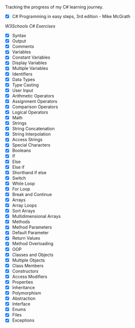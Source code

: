 Tracking the progress of my C# learning journey.

- [x] C# Programming in easy steps, 3rd edition - Mike McGrath

*W3Schools C# Exercises*
- [x] Syntax
- [x] Output
- [x] Comments
- [x] Variables
- [x] Constant Variables
- [x] Display Variables
- [x] Multiple Variables
- [x] Identifiers
- [x] Data Types
- [x] Type Casting
- [x] User Input
- [x] Arithmetic Operators
- [x] Assignment Operators
- [x] Comparison Operators
- [x] Logical Operators
- [x] Math
- [x] Strings
- [x] String Concatenation
- [x] String Interpolation
- [x] Access Strings
- [x] Special Characters
- [x] Booleans
- [x] If
- [x] Else
- [x] Else if
- [x] Shorthand if else
- [x] Switch
- [x] While Loop
- [x] For Loop
- [x] Break and Continue
- [x] Arrays
- [x] Array Loops
- [x] Sort Arrays
- [x] Multidimensional Arrays
- [x] Methods
- [x] Method Parameters
- [x] Default Parameter
- [x] Return Values
- [x] Method Overloading
- [x] OOP
- [x] Classes and Objects
- [x] Multiple Objects
- [x] Class Members
- [x] Constructors
- [x] Access Modifiers
- [x] Properties
- [x] Inheritance
- [x] Polymorphism
- [x] Abstraction
- [x] Interface
- [x] Enums
- [x] Files
- [x] Exceptions